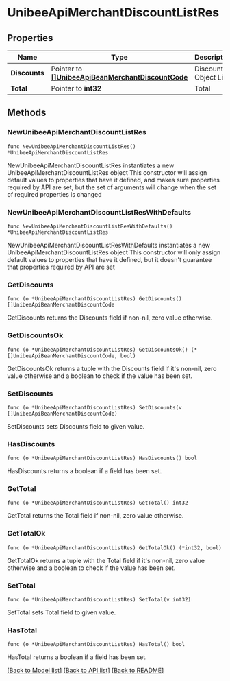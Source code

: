 # UnibeeApiMerchantDiscountListRes

## Properties

Name | Type | Description | Notes
------------ | ------------- | ------------- | -------------
**Discounts** | Pointer to [**[]UnibeeApiBeanMerchantDiscountCode**](UnibeeApiBeanMerchantDiscountCode.md) | Discount Object List | [optional] 
**Total** | Pointer to **int32** | Total | [optional] 

## Methods

### NewUnibeeApiMerchantDiscountListRes

`func NewUnibeeApiMerchantDiscountListRes() *UnibeeApiMerchantDiscountListRes`

NewUnibeeApiMerchantDiscountListRes instantiates a new UnibeeApiMerchantDiscountListRes object
This constructor will assign default values to properties that have it defined,
and makes sure properties required by API are set, but the set of arguments
will change when the set of required properties is changed

### NewUnibeeApiMerchantDiscountListResWithDefaults

`func NewUnibeeApiMerchantDiscountListResWithDefaults() *UnibeeApiMerchantDiscountListRes`

NewUnibeeApiMerchantDiscountListResWithDefaults instantiates a new UnibeeApiMerchantDiscountListRes object
This constructor will only assign default values to properties that have it defined,
but it doesn't guarantee that properties required by API are set

### GetDiscounts

`func (o *UnibeeApiMerchantDiscountListRes) GetDiscounts() []UnibeeApiBeanMerchantDiscountCode`

GetDiscounts returns the Discounts field if non-nil, zero value otherwise.

### GetDiscountsOk

`func (o *UnibeeApiMerchantDiscountListRes) GetDiscountsOk() (*[]UnibeeApiBeanMerchantDiscountCode, bool)`

GetDiscountsOk returns a tuple with the Discounts field if it's non-nil, zero value otherwise
and a boolean to check if the value has been set.

### SetDiscounts

`func (o *UnibeeApiMerchantDiscountListRes) SetDiscounts(v []UnibeeApiBeanMerchantDiscountCode)`

SetDiscounts sets Discounts field to given value.

### HasDiscounts

`func (o *UnibeeApiMerchantDiscountListRes) HasDiscounts() bool`

HasDiscounts returns a boolean if a field has been set.

### GetTotal

`func (o *UnibeeApiMerchantDiscountListRes) GetTotal() int32`

GetTotal returns the Total field if non-nil, zero value otherwise.

### GetTotalOk

`func (o *UnibeeApiMerchantDiscountListRes) GetTotalOk() (*int32, bool)`

GetTotalOk returns a tuple with the Total field if it's non-nil, zero value otherwise
and a boolean to check if the value has been set.

### SetTotal

`func (o *UnibeeApiMerchantDiscountListRes) SetTotal(v int32)`

SetTotal sets Total field to given value.

### HasTotal

`func (o *UnibeeApiMerchantDiscountListRes) HasTotal() bool`

HasTotal returns a boolean if a field has been set.


[[Back to Model list]](../README.md#documentation-for-models) [[Back to API list]](../README.md#documentation-for-api-endpoints) [[Back to README]](../README.md)



